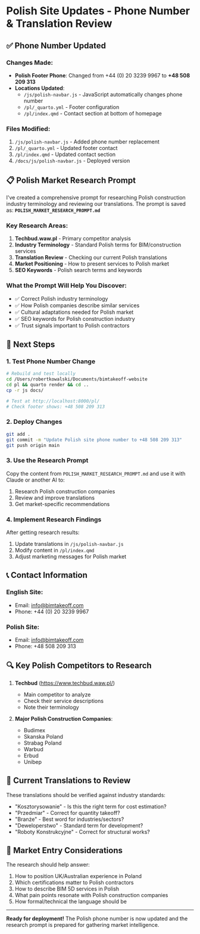 # Polish Site Updates - Phone Number & Translation Review

## ✅ Phone Number Updated

### Changes Made:
- **Polish Footer Phone**: Changed from +44 (0) 20 3239 9967 to **+48 508 209 313**
- **Locations Updated**:
  - `/js/polish-navbar.js` - JavaScript automatically changes phone number
  - `/pl/_quarto.yml` - Footer configuration
  - `/pl/index.qmd` - Contact section at bottom of homepage

### Files Modified:
1. `/js/polish-navbar.js` - Added phone number replacement
2. `/pl/_quarto.yml` - Updated footer contact
3. `/pl/index.qmd` - Updated contact section
4. `/docs/js/polish-navbar.js` - Deployed version

## 📋 Polish Market Research Prompt

I've created a comprehensive prompt for researching Polish construction industry terminology and reviewing our translations. The prompt is saved as:
**`POLISH_MARKET_RESEARCH_PROMPT.md`**

### Key Research Areas:
1. **Techbud.waw.pl** - Primary competitor analysis
2. **Industry Terminology** - Standard Polish terms for BIM/construction services
3. **Translation Review** - Checking our current Polish translations
4. **Market Positioning** - How to present services to Polish market
5. **SEO Keywords** - Polish search terms and keywords

### What the Prompt Will Help You Discover:
- ✅ Correct Polish industry terminology
- ✅ How Polish companies describe similar services
- ✅ Cultural adaptations needed for Polish market
- ✅ SEO keywords for Polish construction industry
- ✅ Trust signals important to Polish contractors

## 🚀 Next Steps

### 1. Test Phone Number Change
```bash
# Rebuild and test locally
cd /Users/robertkowalski/Documents/bimtakeoff-website
cd pl && quarto render && cd ..
cp -r js docs/

# Test at http://localhost:8000/pl/
# Check footer shows: +48 508 209 313
```

### 2. Deploy Changes
```bash
git add .
git commit -m "Update Polish site phone number to +48 508 209 313"
git push origin main
```

### 3. Use the Research Prompt
Copy the content from `POLISH_MARKET_RESEARCH_PROMPT.md` and use it with Claude or another AI to:
1. Research Polish construction companies
2. Review and improve translations
3. Get market-specific recommendations

### 4. Implement Research Findings
After getting research results:
1. Update translations in `/js/polish-navbar.js`
2. Modify content in `/pl/index.qmd`
3. Adjust marketing messages for Polish market

## 📞 Contact Information

### English Site:
- Email: info@bimtakeoff.com
- Phone: +44 (0) 20 3239 9967

### Polish Site:
- Email: info@bimtakeoff.com
- Phone: +48 508 209 313

## 🔍 Key Polish Competitors to Research

1. **Techbud** (https://www.techbud.waw.pl/)
   - Main competitor to analyze
   - Check their service descriptions
   - Note their terminology

2. **Major Polish Construction Companies**:
   - Budimex
   - Skanska Poland
   - Strabag Poland
   - Warbud
   - Erbud
   - Unibep

## 📝 Current Translations to Review

These translations should be verified against industry standards:

- "Kosztorysowanie" - Is this the right term for cost estimation?
- "Przedmiar" - Correct for quantity takeoff?
- "Branże" - Best word for industries/sectors?
- "Deweloperstwo" - Standard term for development?
- "Roboty Konstrukcyjne" - Correct for structural works?

## 🎯 Market Entry Considerations

The research should help answer:
1. How to position UK/Australian experience in Poland
2. Which certifications matter to Polish contractors
3. How to describe BIM 5D services in Polish
4. What pain points resonate with Polish construction companies
5. How formal/technical the language should be

---

**Ready for deployment!** The Polish phone number is now updated and the research prompt is prepared for gathering market intelligence.
